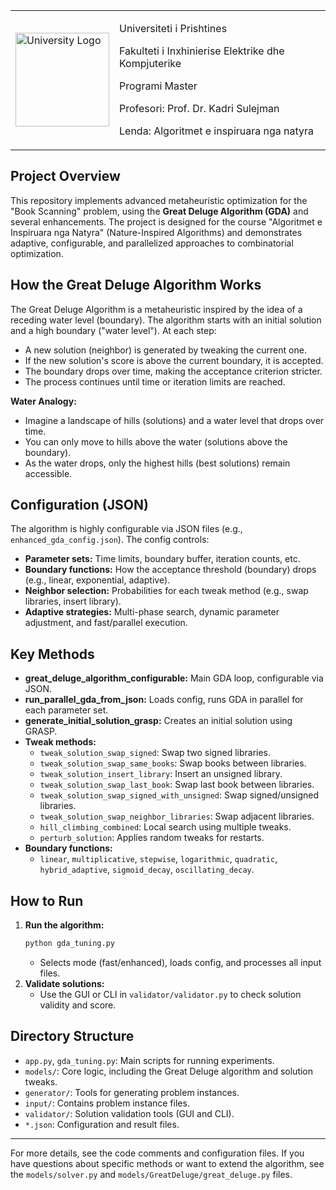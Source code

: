 <table border="0">
 <tr>
    <td><img src="https://upload.wikimedia.org/wikipedia/commons/thumb/e/e1/University_of_Prishtina_logo.svg/1200px-University_of_Prishtina_logo.svg.png" width="150" alt="University Logo" /></td>
    <td>
      <p>Universiteti i Prishtines</p>
      <p>Fakulteti i Inxhinierise Elektrike dhe Kompjuterike</p>
      <p>Programi Master</p>
      <p>Profesori: Prof. Dr. Kadri Sulejman</p>
      <p>Lenda: Algoritmet e inspiruara nga natyra</p>
    </td>
 </tr>
</table>

## Project Overview
This repository implements advanced metaheuristic optimization for the "Book Scanning" problem, using the **Great Deluge Algorithm (GDA)** and several enhancements. The project is designed for the course "Algoritmet e Inspiruara nga Natyra" (Nature-Inspired Algorithms) and demonstrates adaptive, configurable, and parallelized approaches to combinatorial optimization.

## How the Great Deluge Algorithm Works
The Great Deluge Algorithm is a metaheuristic inspired by the idea of a receding water level (boundary). The algorithm starts with an initial solution and a high boundary ("water level"). At each step:
- A new solution (neighbor) is generated by tweaking the current one.
- If the new solution's score is above the current boundary, it is accepted.
- The boundary drops over time, making the acceptance criterion stricter.
- The process continues until time or iteration limits are reached.

**Water Analogy:**
- Imagine a landscape of hills (solutions) and a water level that drops over time.
- You can only move to hills above the water (solutions above the boundary).
- As the water drops, only the highest hills (best solutions) remain accessible.

## Configuration (JSON)
The algorithm is highly configurable via JSON files (e.g., `enhanced_gda_config.json`). The config controls:
- **Parameter sets:** Time limits, boundary buffer, iteration counts, etc.
- **Boundary functions:** How the acceptance threshold (boundary) drops (e.g., linear, exponential, adaptive).
- **Neighbor selection:** Probabilities for each tweak method (e.g., swap libraries, insert library).
- **Adaptive strategies:** Multi-phase search, dynamic parameter adjustment, and fast/parallel execution.

## Key Methods
- **great_deluge_algorithm_configurable:** Main GDA loop, configurable via JSON.
- **run_parallel_gda_from_json:** Loads config, runs GDA in parallel for each parameter set.
- **generate_initial_solution_grasp:** Creates an initial solution using GRASP.
- **Tweak methods:**
  - `tweak_solution_swap_signed`: Swap two signed libraries.
  - `tweak_solution_swap_same_books`: Swap books between libraries.
  - `tweak_solution_insert_library`: Insert an unsigned library.
  - `tweak_solution_swap_last_book`: Swap last book between libraries.
  - `tweak_solution_swap_signed_with_unsigned`: Swap signed/unsigned libraries.
  - `tweak_solution_swap_neighbor_libraries`: Swap adjacent libraries.
  - `hill_climbing_combined`: Local search using multiple tweaks.
  - `perturb_solution`: Applies random tweaks for restarts.
- **Boundary functions:**
  - `linear`, `multiplicative`, `stepwise`, `logarithmic`, `quadratic`, `hybrid_adaptive`, `sigmoid_decay`, `oscillating_decay`.

## How to Run
1. **Run the algorithm:**
   ```bash
   python gda_tuning.py
   ```
   - Selects mode (fast/enhanced), loads config, and processes all input files.
2. **Validate solutions:**
   - Use the GUI or CLI in `validator/validator.py` to check solution validity and score.

## Directory Structure
- `app.py`, `gda_tuning.py`: Main scripts for running experiments.
- `models/`: Core logic, including the Great Deluge algorithm and solution tweaks.
- `generator/`: Tools for generating problem instances.
- `input/`: Contains problem instance files.
- `validator/`: Solution validation tools (GUI and CLI).
- `*.json`: Configuration and result files.

---

For more details, see the code comments and configuration files. If you have questions about specific methods or want to extend the algorithm, see the `models/solver.py` and `models/GreatDeluge/great_deluge.py` files.
